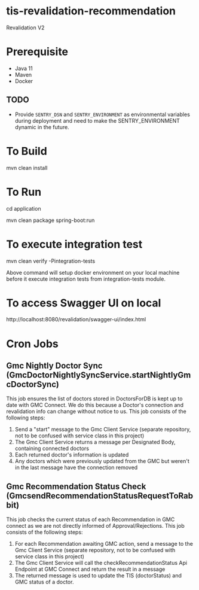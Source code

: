 # tis-revalidation-recommendation

Revalidation V2

# Prerequisite

- Java 11
- Maven
- Docker

## TODO
 - Provide `SENTRY_DSN` and `SENTRY_ENVIRONMENT` as environmental variables
   during deployment and need to make the SENTRY_ENVIRONMENT dynamic in the future.

# To Build

mvn clean install

# To Run

cd application

mvn clean package spring-boot:run

# To execute integration test

mvn clean verify -Pintegration-tests

Above command will setup docker environment on your local machine before it execute integration tests from integration-tests module.

# To access Swagger UI on local
http://localhost:8080/revalidation/swagger-ui/index.html

# Cron Jobs
## Gmc Nightly Doctor Sync (GmcDoctorNightlySyncService.startNightlyGmcDoctorSync)
This job ensures the list of doctors stored in DoctorsForDB is kept up to date with GMC Connect.
We do this because a Doctor's connection and revalidation info can change without notice to us.
This job consists of the following steps:
1. Send a "start" message to the Gmc Client Service (separate repository, not to be confused with service class in this project)
3. The Gmc Client Service returns a message per Designated Body, containing connected doctors
4. Each returned doctor's information is updated
5. Any doctors which were previously updated from the GMC but weren't in the last message have the connection removed

## Gmc Recommendation Status Check (GmcsendRecommendationStatusRequestToRabbit)
This job checks the current status of each Recommendation in GMC connect as we are not directly informed of Approval/Rejections.
This job consists of the following steps:
1. For each Recommendation awaiting GMC action, send a message to the Gmc Client Service (separate repository, not to be confused with service class in this project)
2. The Gmc Client Service will call the checkRecommendationStatus Api Endpoint at GMC Connect and return the result in a message
3. The returned message is used to update the TIS (doctorStatus) and GMC status of a doctor.